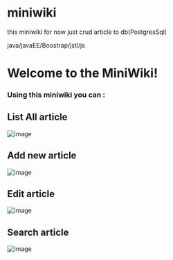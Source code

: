 # miniwiki
 this miniwiki for now just crud article to db(PostgresSql)
 
 java/javaEE/Boostrap/jstl/js
 
# Welcome to the MiniWiki!

### Using this miniwiki you can :

## List All article
 ![image](https://user-images.githubusercontent.com/78531307/110258876-067b3000-7fa5-11eb-9749-2df6c897f720.png)


##  Add new article
![image](https://user-images.githubusercontent.com/78531307/110258965-7db0c400-7fa5-11eb-96ee-73063c5db7ae.png)


## Edit article
![image](https://user-images.githubusercontent.com/78531307/110258990-aafd7200-7fa5-11eb-9085-91072f04d207.png)

##  Search article
![image](https://user-images.githubusercontent.com/78531307/110259026-d7b18980-7fa5-11eb-990b-a25a94312ce9.png)


